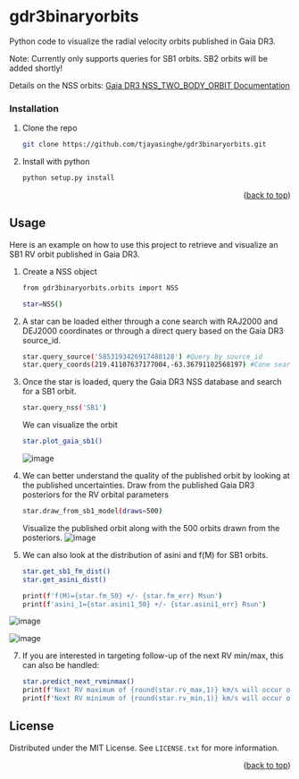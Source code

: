 <!-- Improved compatibility of back to top link: See: https://github.com/othneildrew/Best-README-Template/pull/73 -->
<a name="readme-top"></a>
<!--
*** Thanks for checking out the Best-README-Template. If you have a suggestion
*** that would make this better, please fork the repo and create a pull request
*** or simply open an issue with the tag "enhancement".
*** Don't forget to give the project a star!
*** Thanks again! Now go create something AMAZING! :D
-->

# gdr3binaryorbits

Python code to visualize the radial velocity orbits published in Gaia DR3.

Note: Currently only supports queries for SB1 orbits. SB2 orbits will be added shortly!

Details on the NSS orbits: [Gaia DR3 NSS_TWO_BODY_ORBIT Documentation](https://gea.esac.esa.int/archive/documentation/GDR3/Gaia_archive/chap_datamodel/sec_dm_non--single_stars_tables/ssec_dm_nss_two_body_orbit.html)

<!-- GETTING STARTED -->

### Installation

1. Clone the repo
   ```sh
   git clone https://github.com/tjayasinghe/gdr3binaryorbits.git
   ```
2. Install with python
   ```sh
   python setup.py install
   ```


<p align="right">(<a href="#readme-top">back to top</a>)</p>



<!-- USAGE EXAMPLES -->
## Usage

Here is an example on how to use this project to retrieve and visualize an SB1 RV orbit published in Gaia DR3.

1. Create a NSS object
   ```sh
   from gdr3binaryorbits.orbits import NSS
   
   star=NSS()
   ```
2. A star can be loaded either through a cone search with RAJ2000 and DEJ2000 coordinates or through a direct query based on the Gaia DR3 source_id.
   ```sh
   star.query_source('5853193426917488128') #Query by source_id
   star.query_coords(219.41107637177004,-63.36791102568197) #Cone search
   ```
   
4. Once the star is loaded, query the Gaia DR3 NSS database and search for a SB1 orbit.
   ```sh
   star.query_nss('SB1')  
   ```
   
   We can visualize the orbit
     ```sh
   star.plot_gaia_sb1()
   ``` 
   ![image](https://user-images.githubusercontent.com/20095290/215894156-09a84b90-76c6-493b-b9a1-d782b43997ef.png)

5. We can better understand the quality of the published orbit by looking at the published uncertainties. Draw from the published Gaia DR3 posteriors for the RV orbital parameters

   ```sh
   star.draw_from_sb1_model(draws=500)  
   ```
   Visualize the published orbit along with the 500 orbits drawn from the posteriors.
![image](https://user-images.githubusercontent.com/20095290/215894345-306d8b02-b8fb-4570-a0ad-4f8260d0f4b3.png)

6. We can also look at the distribution of asini and f(M) for SB1 orbits.

   ```sh
   star.get_sb1_fm_dist()
   star.get_asini_dist() 
   
   print(f'f(M)={star.fm_50} +/- {star.fm_err} Msun')
   print(f'asini_1={star.asini1_50} +/- {star.asini1_err} Rsun')
   ```
![image](https://user-images.githubusercontent.com/20095290/215894577-3262defe-4634-45bb-af84-edbf162581c2.png)

![image](https://user-images.githubusercontent.com/20095290/215895776-c0939db1-f889-4371-b248-af4c0759315e.png)

7. If you are interested in targeting follow-up of the next RV min/max, this can also be handled:

   ```sh
   star.predict_next_rvminmax()
   print(f'Next RV maximum of {round(star.rv_max,1)} km/s will occur on JD={round(star.jd_next_rv_max,5)} in {round(star.jd_next_rv_max-self.current_jd,1)} days.')     
   print(f'Next RV minimum of {round(star.rv_min,1)} km/s will occur on JD={round(star.jd_next_rv_min,5)} in {round(star.jd_next_rv_min-self.current_jd,1)} days.')   
   ```


<!-- LICENSE -->
## License

Distributed under the MIT License. See `LICENSE.txt` for more information.

<p align="right">(<a href="#readme-top">back to top</a>)</p>

